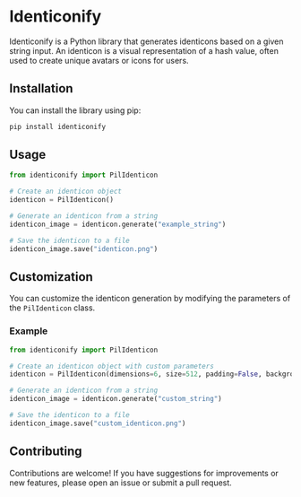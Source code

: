 # Identiconify
Identiconify is a Python library that generates identicons based on a given string input. An identicon is a visual representation of a hash value, often used to create unique avatars or icons for users.

## Installation
You can install the library using pip:

```bash
pip install identiconify
```

## Usage
```python
from identiconify import PilIdenticon

# Create an identicon object
identicon = PilIdenticon()

# Generate an identicon from a string
identicon_image = identicon.generate("example_string")

# Save the identicon to a file
identicon_image.save("identicon.png")
```

## Customization
You can customize the identicon generation by modifying the parameters of the `PilIdenticon` class.

### Example
```python
from identiconify import PilIdenticon

# Create an identicon object with custom parameters
identicon = PilIdenticon(dimensions=6, size=512, padding=False, background_color="#B4DA55", block_color="#FF5733")

# Generate an identicon from a string
identicon_image = identicon.generate("custom_string")

# Save the identicon to a file
identicon_image.save("custom_identicon.png")
```

## Contributing
Contributions are welcome! If you have suggestions for improvements or new features, please open an issue or submit a pull request.
